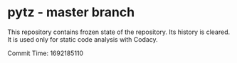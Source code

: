 # pytz - master branch

This repository contains frozen state of the repository.
Its history is cleared. It is used only for static code
analysis with Codacy.

Commit Time: 1692185110